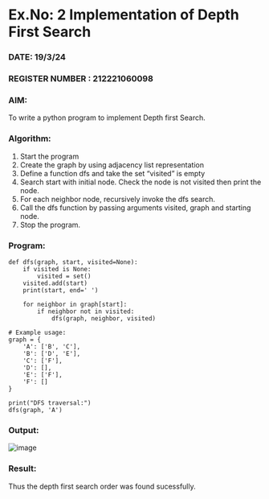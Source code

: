 # Ex.No: 2  Implementation of Depth First Search
### DATE: 19/3/24                                                                           
### REGISTER NUMBER : 212221060098
### AIM: 
To write a python program to implement Depth first Search. 
### Algorithm:
1. Start the program
2. Create the graph by using adjacency list representation
3. Define a function dfs and take the set “visited” is empty 
4. Search start with initial node. Check the node is not visited then print the node.
5. For each neighbor node, recursively invoke the dfs search.
6. Call the dfs function by passing arguments visited, graph and starting node.
7. Stop the program.
### Program:
```
def dfs(graph, start, visited=None):
    if visited is None:
        visited = set()
    visited.add(start)
    print(start, end=' ')

    for neighbor in graph[start]:
        if neighbor not in visited:
            dfs(graph, neighbor, visited)

# Example usage:
graph = {
    'A': ['B', 'C'],
    'B': ['D', 'E'],
    'C': ['F'],
    'D': [],
    'E': ['F'],
    'F': []
}

print("DFS traversal:")
dfs(graph, 'A')
```
### Output:
![image](https://github.com/P-Jayashree/AI_Lab_2023-24/assets/161108372/aab3f43d-16b2-4fbf-a0e1-4f403361dbd2)
### Result:
Thus the depth first search order was found sucessfully.
